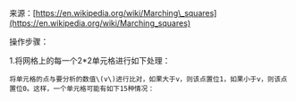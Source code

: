 来源：[https://en.wikipedia.org/wiki/Marching\_squares](https://en.wikipedia.org/wiki/Marching_squares)

操作步骤：

1.将网格上的每一个2\*2单元格进行如下处理：

    将单元格的点与要分析的数值\(v\)进行比对，如果大于v，则该点置位1，如果小于v，则该点置位0。这样，一个单元格可能有如下15种情况：



